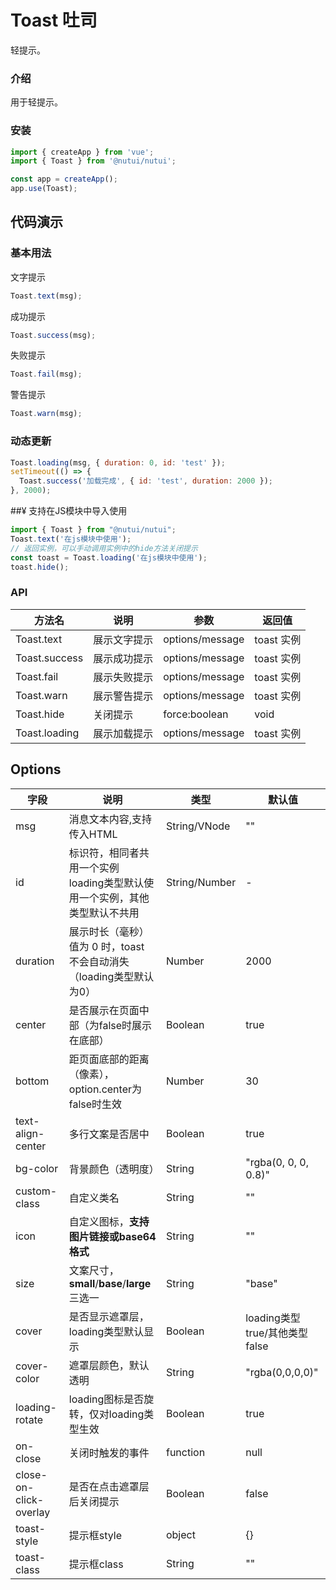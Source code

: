 # Toast 吐司

轻提示。

### 介绍

用于轻提示。

### 安装

``` javascript
import { createApp } from 'vue';
import { Toast } from '@nutui/nutui';

const app = createApp();
app.use(Toast);
```

## 代码演示

### 基本用法

文字提示
```javascript
Toast.text(msg);
```

成功提示

```javascript
Toast.success(msg);
```

失败提示

```javascript
Toast.fail(msg);
```

警告提示

```javascript
Toast.warn(msg);
```

### 动态更新

```javascript
Toast.loading(msg, { duration: 0, id: 'test' });
setTimeout(() => {
  Toast.success('加载完成', { id: 'test', duration: 2000 });
}, 2000);
```

##¥ 支持在JS模块中导入使用
```javascript
import { Toast } from "@nutui/nutui";
Toast.text('在js模块中使用');
// 返回实例，可以手动调用实例中的hide方法关闭提示
const toast = Toast.loading('在js模块中使用');
toast.hide();
```


### API
| 方法名                    | 说明                                                                    | 参数            | 返回值     |
| ------------------------- | ----------------------------------------------------------------------- | --------------- | ---------- |
| Toast.text                | 展示文字提示                                                            | options/message | toast 实例 |
| Toast.success             | 展示成功提示                                                            | options/message | toast 实例 |
| Toast.fail                | 展示失败提示                                                            | options/message | toast 实例 |
| Toast.warn                | 展示警告提示                                                            | options/message | toast 实例 |
| Toast.hide                | 关闭提示                                                                | force:boolean   | void       |
| Toast.loading             | 展示加载提示                                                            | options/message | toast 实例 |

## Options

| 字段                | 说明                                                                          | 类型          | 默认值                        |
| ------------------- | ----------------------------------------------------------------------------- | ------------- | ----------------------------- |
| msg                 | 消息文本内容,支持传入HTML                                                     | String/VNode  | ""                            |
| id                  | 标识符，相同者共用一个实例<br>loading类型默认使用一个实例，其他类型默认不共用 | String/Number | -                             |
| duration            | 展示时长（毫秒）<br>值为 0 时，toast 不会自动消失（loading类型默认为0）       | Number        | 2000                          |
| center              | 是否展示在页面中部（为false时展示在底部）                                     | Boolean       | true                          |
| bottom              | 距页面底部的距离（像素），option.center为false时生效                          | Number       | 30                          |
| text-align-center     | 多行文案是否居中                                                              | Boolean       | true                          |
| bg-color             | 背景颜色（透明度）                                                            | String        | "rgba(0, 0, 0, 0.8)"       |
| custom-class         | 自定义类名                                                                    | String        | ""                            |
| icon                | 自定义图标，**支持图片链接或base64格式**                                        | String        | ""                            |
| size                | 文案尺寸，**small**/**base**/**large**三选一                                                  | String        | "base"                        |
| cover               | 是否显示遮罩层，loading类型默认显示                                           | Boolean       | loading类型true/其他类型false |
| cover-color          | 遮罩层颜色，默认透明                                                          | String        | "rgba(0,0,0,0)"               |
| loading-rotate       | loading图标是否旋转，仅对loading类型生效                                      | Boolean       | true                          |
| on-close             | 关闭时触发的事件                                                              | function      | null                          |
| close-on-click-overlay | 是否在点击遮罩层后关闭提示                                                    | Boolean       | false                         |
| toast-style          | 提示框style                                                        | object       | {}                         |
| toast-class          | 提示框class                                                        | String       | ""                         |

